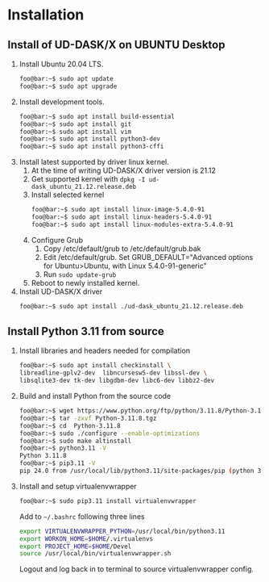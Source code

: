 # Installation
## Install of UD-DASK/X on UBUNTU Desktop
1. Install Ubuntu 20.04 LTS.
   ```bash
   foo@bar:~$ sudo apt update
   foo@bar:~$ sudo apt upgrade
   ```
2. Install development tools.
   ```bash
   foo@bar:~$ sudo apt install build-essential
   foo@bar:~$ sudo apt install git
   foo@bar:~$ sudo apt install vim
   foo@bar:~$ sudo apt install python3-dev
   foo@bar:~$ sudo apt install python3-cffi
   ```
3. Install latest supported by driver linux kernel.
   1. At the time of writing UD-DASK/X driver version is 21.12
   2. Get supported kernel with `dpkg -I ud-dask_ubuntu_21.12.release.deb`
   3. Install selected kernel
      ```bash
      foo@bar:~$ sudo apt install linux-image-5.4.0-91
      foo@bar:~$ sudo apt install linux-headers-5.4.0-91
      foo@bar:~$ sudo apt install linux-modules-extra-5.4.0-91
      ``` 
   4. Configure Grub 
      1. Copy /etc/default/grub to /etc/default/grub.bak
      2. Edit /etc/default/grub. Set GRUB_DEFAULT="Advanced options for Ubuntu>Ubuntu, with Linux 5.4.0-91-generic"
      3. Run `sudo update-grub`
   5. Reboot to newly installed kernel.
4. Install UD-DASK/X driver
   ```bash
   foo@bar:~$ sudo apt install ./ud-dask_ubuntu_21.12.release.deb
   ```

## Install Python 3.11 from source
1. Install libraries and headers needed for compilation
   ```bash
   foo@bar:~$ sudo apt install checkinstall \ 
   libreadline-gplv2-dev  libncursesw5-dev libssl-dev \
   libsqlite3-dev tk-dev libgdbm-dev libc6-dev libbz2-dev
   ```
2. Build and install Python from the source code
   ```bash
   foo@bar:~$ wget https://www.python.org/ftp/python/3.11.8/Python-3.11.8.tgz
   foo@bar:~$ tar -zxvf Python-3.11.8.tgz
   foo@bar:~$ cd  Python-3.11.8
   foo@bar:~$ sudo ./configure --enable-optimizations
   foo@bar:~$ sudo make altinstall
   foo@bar:~$ python3.11 -V
   Python 3.11.8
   foo@bar:~$ pip3.11 -V
   pip 24.0 from /usr/local/lib/python3.11/site-packages/pip (python 3.11)
   ```
3. Install and setup virtualenvwrapper
   ```bash
   foo@bar:~$ sudo pip3.11 install virtualenvwrapper
   ```
   Add to `~/.bashrc` following three lines
   ```bash
   export VIRTUALENVWRAPPER_PYTHON=/usr/local/bin/python3.11
   export WORKON_HOME=$HOME/.virtualenvs
   export PROJECT_HOME=$HOME/Devel
   source /usr/local/bin/virtualenvwrapper.sh
   ```
   Logout and log back in to terminal to source virtualenvwrapper config.
